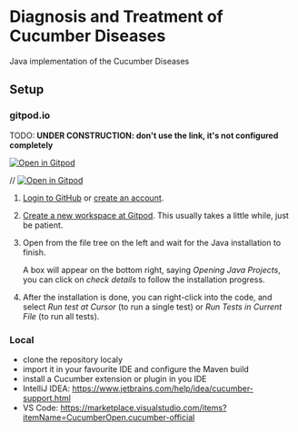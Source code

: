 # Diagnosis and Treatment of Cucumber Diseases

Java implementation of the Cucumber Diseases

## Setup

### gitpod.io

TODO: **UNDER CONSTRUCTION: don't use the link, it's not configured completely**

<a href="https://gitpod.io/#https://github.com/rolger/cucumber-diseases-java" target="_blank">
<img src="https://gitpod.io/button/open-in-gitpod.svg" alt="Open in Gitpod">
</a>

// [![Open in Gitpod](https://gitpod.io/button/open-in-gitpod.svg)](https://gitpod.io/#https://github.com/rolger/cucumber-diseases-java)

1. [Login to GitHub](https://github.com/login) or [create an account](https://github.com/join).

2. [Create a new workspace at Gitpod](https://gitpod.io/new/#https://github.com/Nagarro-Technical-Coaching-Workshops/cucumber-diseases).
   This usually takes a little while, just be patient.

3. Open  from the file tree on the left and wait for the Java installation to finish.

   A box will appear on the bottom right, saying _Opening Java Projects_, you can click on _check details_ to follow the installation progress.

4. After the installation is done, you can right-click into the code, and select _Run test at Cursor_ (to run a single test) or _Run Tests in Current File_ (to run all tests).

### Local

* clone the repository localy
* import it in your favourite IDE and configure the Maven build
* install a Cucumber extension or plugin in you IDE
* IntelliJ IDEA: https://www.jetbrains.com/help/idea/cucumber-support.html
* VS Code: https://marketplace.visualstudio.com/items?itemName=CucumberOpen.cucumber-official
